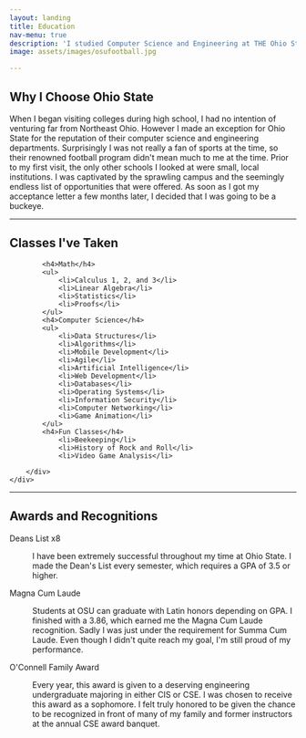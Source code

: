 ```yaml
---
layout: landing
title: Education
nav-menu: true
description: 'I studied Computer Science and Engineering at THE Ohio State University, one of the largest public universities in the United States.'
image: assets/images/osufootball.jpg

---
```


<!-- Main -->
<div id="main" class="alt">

<!-- One -->
<section id="one">
<div class="inner">
<!-- Content -->
<h2 id="content">Why I Choose Ohio State</h2>
<p>When I began visiting colleges during high school, I had no intention of venturing far from Northeast Ohio. However I made an exception for Ohio State for the reputation of their computer science and engineering departments. Surprisingly I was not really a fan of sports at the time, so their renowned football program didn't mean much to me at the time. Prior to my first visit, the only other schools I looked at were small, local institutions. I was captivated by the sprawling campus and the seemingly endless list of opportunities that were offered. As soon as I got my acceptance letter a few months later, I decided that I was going to be a buckeye. </p>
<hr />


<!-- Content -->
<h2 id="content">Classes I've Taken</h2>
	<div class="row">
		<div class="6u 12u$(medium)">

			<h4>Math</h4>
			<ul>
				<li>Calculus 1, 2, and 3</li>
				<li>Linear Algebra</li>
				<li>Statistics</li>
				<li>Proofs</li>
			</ul>
			<h4>Computer Science</h4>
			<ul>
				<li>Data Structures</li>
				<li>Algorithms</li>
				<li>Mobile Development</li>
				<li>Agile</li>
				<li>Artificial Intelligence</li>
				<li>Web Development</li>
				<li>Databases</li>
				<li>Operating Systems</li>
				<li>Information Security</li>
				<li>Computer Networking</li>
				<li>Game Animation</li>
			</ul>
			<h4>Fun Classes</h4>
				<li>Beekeeping</li>
				<li>History of Rock and Roll</li>
				<li>Video Game Analysis</li>

		</div>
	</div>

<hr />
<h2>Awards and Recognitions</h2>
<dl>
	<dt>Deans List x8</dt>
	<dd>
		<p>I have been extremely successful throughout my time at Ohio State. I made the Dean's List every semester, which requires a GPA of 3.5 or higher. </p>
	</dd>
	<dt>Magna Cum Laude</dt>
	<dd>
		<p>Students at OSU can graduate with Latin honors depending on GPA. I finished with a 3.86, which earned me the Magna Cum Laude recognition. Sadly
		I was just under the requirement for Summa Cum Laude. Even though I didn't quite reach my goal, I'm still proud of my performance.</p>
	</dd>
	<dt>O'Connell Family Award</dt>
	<dd>
		<p>Every year, this award is given to a deserving engineering undergraduate majoring in either CIS or CSE. I was chosen to receive this award as a sophomore. I felt truly honored to be given the chance to be recognized in front of many of my family and former instructors at the
		annual CSE award banquet. </p>
	</dd>
</dl>

</div>
</section>

</div>
